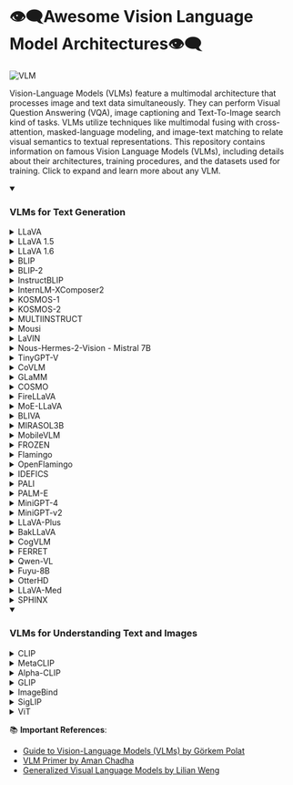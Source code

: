 # 👁️‍🗨️Awesome Vision Language Model Architectures👁️‍🗨️
![VLM](https://github.com/gokayfem/Awesome-VLM-Architectures/assets/88277926/fee6e7f3-ce2f-4c48-be41-a997fc377720)

Vision-Language Models (VLMs) feature a multimodal architecture that processes image and text data simultaneously. They can perform Visual Question Answering (VQA), image captioning and Text-To-Image search kind of tasks. VLMs utilize techniques like multimodal fusing with cross-attention, masked-language modeling, and image-text matching to relate visual semantics to textual representations. This repository contains information on famous Vision Language Models (VLMs), including details about their architectures, training procedures, and the datasets used for training. Click to expand and learn more about any VLM.


<details open>
  <summary><h3>VLMs for Text Generation</h3></summary>
<details> 
  
  ![image](https://github.com/gokayfem/Awesome-VLM-Architectures/assets/88277926/722f0fbb-ea52-4a8a-ab1e-bec45ca7d04f)
  <summary>LLaVA</summary>    
    <table>
    <thead>
    <tr>
    <th>Title</th>
    <th>Architecture Overview</th>
    <th>Architecture Components</th>
    <th>Training Methods</th>
    <th>Alignment Techniques</th>
    <th>Alignment Fusion Methods</th>
    <th>Datasets Used</th>
    <th>Datasets Purpose</th>
    </tr>
    </thead>
    <tbody>
    <tr>
    <td><a href="https://arxiv.org/abs/2304.08485">LLaVA: Large Language and Vision Assistant</a></td>
    <td>LLaVA combines a pre-trained language model (LLM) with a visual model to leverage the capabilities of both for multimodal understanding. It integrates a vision encoder with a language decoder for processing and understanding language-image instruction data.</td>
    <td>Key components include the CLIP visual encoder for image feature extraction and the Vicuna language model for processing language instructions. A simple linear layer connects image features to the word embedding space, aligning visual and language representations.</td>
    <td>LLaVA is trained using a two-stage instruction-tuning procedure. The first stage involves pre-training for feature alignment, utilizing a filtered dataset to align image features with LLM word embeddings. The second stage involves fine-tuning both the projection layer and LLM end-to-end on specific tasks like a multimodal chatbot and Science QA, focusing on enhancing the model&#39;s instruction-following capabilities.</td>
    <td>The model employs instruction-tuning to align text-image data, generating multimodal instruction-following data using GPT-4. This involves converting image-text pairs into formats suitable for instruction-following tasks.</td>
    <td>A trainable projection matrix is used to convert visual features into language embedding tokens, aligning image and language representations within the same dimensional space. This facilitates encoding vision and text together effectively.</td>
    <td>Filtered CC3M, LLaVA-Instruct-158K, ScienceQA</td>
    <td>Filtered CC3M is used for pre-training to align visual and language features. LLaVA-Instruct-158K, a dataset generated using GPT-4, is used for fine-tuning on multimodal tasks. ScienceQA is utilized to evaluate the model&#39;s performance on multimodal reasoning tasks.</td>
    </tr>
    </tbody>
    </table>
</details>
<details>  
  <summary>LLaVA 1.5</summary> 
    <table>
    <thead>
    <tr>
    <th>Title</th>
    <th>Architecture Overview</th>
    <th>Architecture Components</th>
    <th>Training Methods</th>
    <th>Alignment Techniques</th>
    <th>Alignment Fusion Methods</th>
    <th>Datasets Used</th>
    <th>Datasets Purpose</th>
    </tr>
    </thead>
    <tbody>
    <tr>
    <td><a href="https://arxiv.org/abs/2310.03744">Improved Baselines with Visual Instruction Tuning</a></td>
    <td>This paper introduces enhancements to LLaVA&#39;s architecture, employing a CLIP-ViT-L-336px vision encoder and an MLP projection layer, which significantly improves its data efficiency and performance across a range of benchmarks.</td>
    <td>The enhanced architecture includes the CLIP-ViT-L-336px for visual encoding and a multi-layer perceptron (MLP) for the vision-language cross-modal connector, enhancing the model&#39;s multimodal understanding.</td>
    <td>LLaVA-1.5 achieves state-of-the-art performance on 11 benchmarks with simple modifications, using a two-stage training approach focusing on efficient feature alignment and fine-tuning with academic-task-oriented VQA data.</td>
    <td>The paper focuses on improving multimodal alignment through instruction tuning, employing a more powerful MLP vision-language connector over the original linear projection, facilitating better integration of visual and linguistic data.</td>
    <td>Uses an MLP-based vision-language connector for more effective fusion of visual and textual representations, aligning them closely in the embedding space.</td>
    <td>VQA-v2, GQA, academic-task-oriented VQA datasets, incorporating OCR and region-level perception data.</td>
    <td>These datasets are used to significantly enhance the model&#39;s visual understanding and reasoning capabilities, demonstrating state-of-the-art performance with academic-task-oriented data.</td>
    </tr>
    </tbody>
    </table>
</details>
<details>  
  <summary>LLaVA 1.6</summary> 
    <table>
    <thead>
    <tr>
    <th>Title</th>
    <th>Architecture Overview</th>
    <th>Architecture Components</th>
    <th>Training Methods</th>
    <th>Alignment Techniques</th>
    <th>Alignment Fusion Methods</th>
    <th>Datasets Used</th>
    <th>Datasets Purpose</th>
    </tr>
    </thead>
    <tbody>
    <tr>
    <td><a href="https://llava-vl.github.io/blog/2024-01-30-llava-next/">LLaVA-NeXT: Improved reasoning, OCR, and world knowledge</a></td>
    <td>LLaVA-NeXT introduces enhancements to LLaVA with higher image resolutions, improved visual reasoning and OCR capabilities, and better world knowledge. It maintains the minimalistic design of LLaVA-1.5, focusing on data efficiency and performance.</td>
    <td>Improvements include a higher input image resolution supporting up to 672x672, 336x1344, 1344x336 pixels, an enhanced visual instruction tuning data mixture for better reasoning and OCR, and efficient deployment with SGLang.</td>
    <td>LLaVA-NeXT is trained using less than 1M visual instruction tuning samples and reuses the pretrained connector from LLaVA-1.5, achieving efficient training with just 32 A100 GPUs in about 1 day.</td>
    <td>The model leverages high-resolution images for detailed visual perception and incorporates a high-quality data mixture for robust visual conversation and instruction following.</td>
    <td>Employs dynamic high-resolution techniques (&#39;AnyRes&#39;) to improve model&#39;s visual understanding, allowing it to handle images with varying resolutions effectively.</td>
    <td>LAION-GPT-V, ShareGPT-4V, DocVQA, SynDog-EN, ChartQA, DVQA, AI2D</td>
    <td>These datasets are utilized to enhance the model&#39;s visual reasoning, OCR capabilities, and understanding of charts and diagrams, aiming for improved performance across diverse multimodal tasks.</td>
    </tr>
    </tbody>
    </table>
</details>
<details>

  ![image](https://github.com/gokayfem/Awesome-VLM-Architectures/assets/88277926/27db1037-2b48-4097-9891-019ba77fc536)
  <summary>BLIP</summary>
    <table>
    <thead>
    <tr>
    <th>Title</th>
    <th>Architecture Overview</th>
    <th>Architecture Components</th>
    <th>Training Methods</th>
    <th>Alignment Techniques</th>
    <th>Alignment Fusion Methods</th>
    <th>Datasets Used</th>
    <th>Datasets Purpose</th>
    </tr>
    </thead>
    <tbody>
    <tr>
    <td><a href="https://arxiv.org/abs/2201.12086">BLIP: Bootstrapping Language-Image Pre-training for Unified Vision-Language Understanding and Generation</a></td>
    <td>BLIP introduces a Multimodal Mixture of Encoder-Decoder (MED) architecture for effective multi-task pre-training and flexible transfer learning. MED can function as a unimodal encoder, an image-grounded text encoder, or an image-grounded text decoder, allowing it to adapt to a variety of vision-language tasks.</td>
    <td>Visual Transformer as image encoder, BERT-based text encoder, additional cross-attention layers for image-text interaction, and causal self-attention layers for text generation. MED supports three functionalities: unimodal encoding, image-grounded text encoding, and image-grounded text decoding.</td>
    <td>Joint optimization of three pre-training objectives: Image-Text Contrastive Learning (ITC) for aligning visual and textual features, Image-Text Matching (ITM) for learning fine-grained image-text alignment, and Image-Conditioned Language Modeling (LM) for text generation from images. Uses a combination of human-annotated and web-collected noisy image-text pairs.</td>
    <td>Uses ITC and ITM losses for text-image alignment, leveraging a multimodal representation that captures the fine-grained relationship between visual and textual information.</td>
    <td>Employs cross-attention layers to inject visual information into the text encoder for image-grounded text encoding and modifies self-attention layers in the decoder for text generation, enabling effective encoding of vision and text together.</td>
    <td>COCO, Visual Genome, Conceptual Captions, Conceptual 12M, SBU Captions, LAION</td>
    <td>Used for pre-training to learn vision-language tasks, with COCO and Visual Genome providing high-quality human-annotated pairs, and the web datasets offering a large volume of image-text pairs for scalability and robustness enhancement.</td>
    </tr>
    </tbody>
    </table>
</details>
<details>

  ![image](https://github.com/gokayfem/Awesome-VLM-Architectures/assets/88277926/604460f9-478c-4cc1-ba35-287447c04b26)
  <summary>BLIP-2</summary>
    <table>
    <thead>
    <tr>
    <th>Title</th>
    <th>Architecture Overview</th>
    <th>Architecture Components</th>
    <th>Training Methods</th>
    <th>Alignment Techniques</th>
    <th>Alignment Fusion Methods</th>
    <th>Datasets Used</th>
    <th>Datasets Purpose</th>
    </tr>
    </thead>
    <tbody>
    <tr>
    <td><a href="https://arxiv.org/abs/2301.12597">BLIP-2: Bootstrapping Language-Image Pre-training with Frozen Image Encoders and Large Language Models</a></td>
    <td>BLIP-2 integrates frozen pre-trained image encoders and language models, leveraging a lightweight Querying Transformer (Q-Former) for bridging the modality gap between vision and language.</td>
    <td>Key components include frozen image encoders for visual representation, frozen large language models (LLMs) for textual understanding, and the Q-Former for extracting and integrating visual features relevant to textual queries.</td>
    <td>BLIP-2 employs a two-stage pre-training strategy. The first stage focuses on vision-language representation learning using frozen image encoders. The second stage involves vision-to-language generative learning leveraging frozen LLMs.</td>
    <td>The model uses learnable query vectors in the Q-Former to perform effective vision-language alignment.</td>
    <td>Fusion involves extracting language-informative visual representations via Q-Former, which are then integrated with LLMs to generate relevant textual outputs.</td>
    <td>COCO, Visual Genome, CC3M, CC12M, SBU, LAION400M</td>
    <td>These datasets facilitate comprehensive pre-training by providing diverse image-text pairs for learning visual representations and language generation tasks.</td>
    </tr>
    </tbody>
    </table>
</details>
<details>

  ![image](https://github.com/gokayfem/Awesome-VLM-Architectures/assets/88277926/5839e3a6-6fb8-469c-b84e-d60a851c1642)
  <summary>InstructBLIP</summary>
    <table>
    <thead>
    <tr>
    <th>Title</th>
    <th>Architecture Overview</th>
    <th>Architecture Components</th>
    <th>Training Methods</th>
    <th>Alignment Techniques</th>
    <th>Alignment Fusion Methods</th>
    <th>Datasets Used</th>
    <th>Datasets Purpose</th>
    </tr>
    </thead>
    <tbody>
    <tr>
    <td><a href="https://arxiv.org/abs/2305.06500v2">InstructBLIP: Towards General-purpose Vision-Language Models with Instruction Tuning </a></td>
    <td>InstructBLIP builds upon the pretrained BLIP-2 models, incorporating an image encoder, a large language model (LLM), and a Query Transformer (Q-Former) to bridge the two. The architecture is designed for instruction tuning, with the Q-Former being fine-tuned while keeping the image encoder and LLM frozen.</td>
    <td>Key components include a pre-trained BLIP-2 model (image encoder and LLM) and the Query Transformer (Q-Former), which extracts instruction-aware visual features from the image encoder&#39;s output.</td>
    <td>InstructBLIP is trained on a diverse set of instruction data, utilizing a balanced sampling strategy to synchronize learning across datasets. It employs the standard language modeling loss for instruction tuning, with specific adaptations for datasets involving scene texts by adding OCR tokens.</td>
    <td>Utilizes the Query Transformer (Q-Former) to achieve instruction-aware visual feature extraction, enabling the model to adapt visual representations to the task instruction.</td>
    <td>The Q-Former interacts with the image encoder&#39;s output through cross attention, using instruction text tokens as additional input to extract task-relevant image features. These features are then fed as soft prompt input to the LLM.</td>
    <td>26 datasets across 11 task categories, including image captioning, visual reasoning, image question answering, and more.</td>
    <td>Datasets are transformed into instruction tuning format to train the model for a wide range of vision-language tasks and evaluate its zero-shot generalization ability on unseen data and tasks.</td>
    </tr>
    </tbody>
    </table>
</details>
<details>

  ![image](https://github.com/gokayfem/Awesome-VLM-Architectures/assets/88277926/732d3b7b-02de-42d3-ae76-800bf035b391)
  <summary>InternLM-XComposer2</summary>
    <table>
    <thead>
    <tr>
    <th>Title</th>
    <th>Architecture Overview</th>
    <th>Architecture Components</th>
    <th>Training Methods</th>
    <th>Alignment Techniques</th>
    <th>Alignment Fusion Methods</th>
    <th>Datasets Used</th>
    <th>Datasets Purpose</th>
    </tr>
    </thead>
    <tbody>
    <tr>
    <td><a href="https://ar5iv.org/pdf/2401.16420.pdf">InternLM-XComposer2: Mastering Free-form Text-Image Composition and Comprehension in Vision-Language Large Models</a></td>
    <td>InternLM-XComposer2 incorporates a vision encoder and a Large Language Model (LLM) interconnected via a Partial LoRA module. The model processes images and text, using visual tokens from the vision encoder and language tokens from the tokenized text.</td>
    <td>The model includes a vision encoder that extracts visual features, pre-trained using CLIP for image-language contrastive learning. InternLM-2 serves as the LLM, offering multi-lingual capabilities. The Partial LoRA (Low-Rank Adaptation) module aligns visual and language tokens by applying low-rank adaptation exclusively to visual tokens.</td>
    <td>Pre-training involves fine-tuning the vision encoder and Partial LoRA to align visual tokens with the LLM, using datasets for general semantic alignment, world knowledge alignment, and vision capability enhancement. Supervised fine-tuning includes multi-task training and free-form text-image composition, enhancing the model&#39;s ability to utilize image information and compose text-image content.</td>
    <td>Partial LoRA is used for effective alignment of different modalities, enriching the LLM with modality-specific knowledge while preserving its inherent capabilities.</td>
    <td>Partial LoRA selectively enhances visual tokens for robust performance in both visual and textual domains, enabling detailed perception, logical reasoning, and extensive knowledge integration in multimodal understanding.</td>
    <td>ShareGPT4V-PT, COCO, Nocaps, TextCaps, LAION400M, SBU, CC 3M, Concept Data, WanJuan, Flicker, MMC-Instruction, VQAv2, GQA, OK-VQA, AI2D, SQA, DVQA, ChartQA, MathQA, Geometry3K, A-OKVQA, KVQA, LLaVA-150k, LVIS-Instruct4V, ShareGPT-en&amp;zh, InternLM-Chat</td>
    <td>Used for pre-training and supervised fine-tuning to equip the model with capabilities in general semantic alignment, world knowledge alignment, vision capability enhancement, and to facilitate free-form text-image composition.</td>
    </tr>
    </tbody>
    </table>
</details>
<details>

  ![image](https://github.com/gokayfem/Awesome-VLM-Architectures/assets/88277926/50a9bbc0-b888-4407-800d-71880e248916)
  <summary>KOSMOS-1</summary>
    <table>
    <thead>
    <tr>
    <th>Title</th>
    <th>Architecture Overview</th>
    <th>Architecture Components</th>
    <th>Training Methods</th>
    <th>Alignment Techniques</th>
    <th>Alignment Fusion Methods</th>
    <th>Datasets Used</th>
    <th>Datasets Purpose</th>
    </tr>
    </thead>
    <tbody>
    <tr>
    <td><a href="https://arxiv.org/abs/2302.14045">Language Is Not All You Need: Aligning Perception with Language Models</a></td>
    <td>KOSMOS-1 is a multimodal large language model that integrates general modalities perception, zero-shot learning, few-shot learning, and generates outputs in an auto-regressive manner. Its backbone is a Transformer-based causal language model that incorporates text and other modalities.</td>
    <td>Key components include a Transformer-based decoder for processing input sequences, embedding modules for encoding text and modalities into vectors, and MAGNETO and XPOS for architecture improvements.</td>
    <td>Trained on web-scale multimodal corpora including monomodal data, cross-modal paired data, and interleaved multimodal data. It utilizes next-token prediction tasks for learning, with a focus on maximizing the log-likelihood of tokens.</td>
    <td>Utilizes interleaved image-text data for aligning the perception of general modalities with language models.</td>
    <td>The embedding module encodes both text tokens and input modalities into vectors, which are then processed by the Transformer-based decoder, integrating vision and text through sequential processing.</td>
    <td>The Pile, Common Crawl, English LAION-2B, LAION-400M, COYO-700M, Conceptual Captions, interleaved image-text data from Common Crawl.</td>
    <td>Text corpora for representation learning and language tasks, image-caption pairs and interleaved data for aligning perception with language models, and improving few-shot abilities.</td>
    </tr>
    </tbody>
    </table>
</details>
<details>

  ![image](https://github.com/gokayfem/Awesome-VLM-Architectures/assets/88277926/17420c9c-759d-4690-bfc8-e8d7792111e7)
  <summary>KOSMOS-2</summary>
    <table>
    <thead>
    <tr>
    <th>Title</th>
    <th>Architecture Overview</th>
    <th>Architecture Components</th>
    <th>Training Methods</th>
    <th>Alignment Techniques</th>
    <th>Alignment Fusion Methods</th>
    <th>Datasets Used</th>
    <th>Datasets Purpose</th>
    </tr>
    </thead>
    <tbody>
    <tr>
    <td><a href="https://arxiv.org/abs/2306.14824">KOSMOS-2: Grounding Multimodal Large Language Models to the World</a></td>
    <td>KOSMOS-2 is a grounded multimodal large language model that builds upon KOSMOS-1, integrating grounding and referring capabilities. It adopts the same Transformer-based causal language model architecture and training objectives as KOSMOS-1, with the addition of grounded image-text pairs to its training data.</td>
    <td>The model incorporates the grounding capability by training on a web-scale dataset of grounded image-text pairs (GRIT), utilizing continuous coordinates of bounding boxes converted into discrete location tokens, and linking these with text spans in a unified input representation.</td>
    <td>KOSMOS-2 was trained on grounded image-text pairs, monomodal text corpora, image-caption pairs, and interleaved image-text data. The training involved a large batch size and utilized the AdamW optimizer. The model was trained on 256 V100 GPUs, and the training process included instruction tuning with vision-language and language-only instruction datasets.</td>
    <td>The model&#39;s grounding technique involves converting the continuous coordinates of bounding boxes into discrete location tokens and linking these tokens with their corresponding text spans, effectively grounding text output to visual input.</td>
    <td>KOSMOS-2 uses a unified input representation that combines image embeddings with grounded text and location tokens, enabling the model to understand and refer to specific image regions or objects directly.</td>
    <td>GRIT, monomodal text corpora, image-caption pairs, and interleaved image-text data. GRIT is a large-scale dataset of grounded image-text pairs created for training KOSMOS-2.</td>
    <td>The GRIT dataset was specifically created to train the model with grounding capabilities, while the other datasets were used to enhance the model&#39;s language understanding, multimodal perception, and in-context learning abilities.</td>
    </tr>
    </tbody>
    </table>
</details>
<details>

  ![image](https://github.com/gokayfem/Awesome-VLM-Architectures/assets/88277926/bedfc8b1-7aff-44af-b605-4470ad030bdf)
  <summary>MULTIINSTRUCT</summary>
    <table>
    <thead>
    <tr>
    <th>Title</th>
    <th>Architecture Overview</th>
    <th>Architecture Components</th>
    <th>Training Methods</th>
    <th>Alignment Techniques</th>
    <th>Alignment Fusion Methods</th>
    <th>Datasets Used</th>
    <th>Datasets Purpose</th>
    </tr>
    </thead>
    <tbody>
    <tr>
    <td><a href="https://arxiv.org/abs/2212.10773">MULTIINSTRUCT: Improving Multi-Modal Zero-Shot Learning via Instruction Tuning </a></td>
    <td>MULTIINSTRUCT uses OFA as the base pre-trained multimodal model, adopting a Transformer-based sequence-to-sequence framework for encoding instructions, text, images, and bounding boxes within a unified token space.</td>
    <td>The architecture components include a transformer-based encoder for processing inputs (including optional images) and instructions, and a transformer-based decoder for predicting outputs.</td>
    <td>The model is fine-tuned on the MULTIINSTRUCT dataset with instruction tuning. Training involves mixing instances from multiple tasks, random shuffling, and randomly sampling instruction templates for batch-based training. It also explores transfer learning from the NATURAL INSTRUCTIONS dataset through Mixed Instruction Tuning and Sequential Instruction Tuning.</td>
    <td>Uses byte-pair encoding and VQ-GAN for aligning text and image tokens within a unified vocabulary, enabling the model to process various input/output types seamlessly.</td>
    <td>Employs a unified sequence-to-sequence model architecture to encode multimodal inputs (text, images, bounding boxes) with instructions, facilitating deep integration and alignment of vision and language modalities.</td>
    <td>MULTIINSTRUCT, NATURAL INSTRUCTIONS</td>
    <td>MULTIINSTRUCT is used for fine-tuning the model with multimodal tasks and instructions. NATURAL INSTRUCTIONS is used for exploring transfer learning to enhance model&#39;s performance on multimodal tasks.</td>
    </tr>
    </tbody>
    </table>
</details>
<details>

  ![image](https://github.com/gokayfem/Awesome-VLM-Architectures/assets/88277926/7e09c9d8-4c18-4970-9a24-b5e538285a72)
  <summary>Mousi</summary>
    <table>
    <thead>
    <tr>
    <th>Title</th>
    <th>Architecture Overview</th>
    <th>Architecture Components</th>
    <th>Training Methods</th>
    <th>Alignment Techniques</th>
    <th>Alignment Fusion Methods</th>
    <th>Datasets Used</th>
    <th>Datasets Purpose</th>
    </tr>
    </thead>
    <tbody>
    <tr>
    <td><a href="https://ar5iv.org/pdf/2401.17221.pdf">MouSi: Poly-Visual-Expert Vision-Language Models</a></td>
    <td>MouSi incorporates multiple visual experts into a single model to enhance VLM capabilities, addressing the limitations of single visual component models. It uses a poly-expert fusion network for integrating outputs from various visual experts, like CLIP for image-text matching and SAM for image segmentation, into a cohesive model that interfaces efficiently with pre-trained LLMs.</td>
    <td>The model consists of a multi-expert visual encoder selecting experts from a pool, a poly-expert fusion network (either a projection fusion method or a Q-Former fusion method), and a pre-trained open-source LLM (e.g., Vicuna v1.5).</td>
    <td>MouSi&#39;s training involves a pre-training phase where the text-only LLM and the multi-expert encoder are frozen, focusing on training the poly-visual fusion network. This is followed by a fine-tuning phase where the LLM is unfrozen and trained alongside the poly-visual fusion network on high-quality supervised datasets.</td>
    <td>MouSi uses a poly-expert fusion network to integrate the outputs of different visual experts, aligning them multimodally to the vision input tokens.</td>
    <td>The fusion is achieved either through a simple projection fusion method or a Q-Former fusion method, facilitating the encoding of vision and text together effectively by compressing multi-channel visual information.</td>
    <td>LCS-558K, LAION-CC-SBU collection, diverse and high-quality SFT datasets</td>
    <td>The LCS-558K and LAION-CC-SBU are used for pre-training to align the representation space of text and images. The SFT datasets are utilized in the fine-tuning phase to train the model on a wide range of multimodal tasks, enhancing its performance and capabilities.</td>
    </tr>
    </tbody>
    </table>
</details>
<details>

  ![image](https://github.com/gokayfem/Awesome-VLM-Architectures/assets/88277926/8afc8259-fa72-4e52-8080-a4ea12208e32)
  <summary>LaVIN</summary>
    <table>
    <thead>
    <tr>
    <th>Title</th>
    <th>Architecture Overview</th>
    <th>Architecture Components</th>
    <th>Training Methods</th>
    <th>Alignment Techniques</th>
    <th>Alignment Fusion Methods</th>
    <th>Datasets Used</th>
    <th>Datasets Purpose</th>
    </tr>
    </thead>
    <tbody>
    <tr>
    <td><a href="https://arxiv.org/abs/2305.15023v3">Cheap and Quick: Efficient Vision-Language Instruction Tuning for Large Language Models </a></td>
    <td>LaVIN introduces a novel learning regime, Mixture-of-Modality Adaptation (MMA), leveraging lightweight adapters for vision-language (VL) instruction tuning. This approach connects the image encoder and LLM, optimizing the entire multimodal LLM via a small number of parameters.</td>
    <td>Key components include Mixture-of-Modality Adapter (MM-Adapter) for connecting the LLM with the image encoder using lightweight adaptation modules, and Mixture-of-Modality Training (MMT) for joint optimization of multimodal LLM in an end-to-end manner.</td>
    <td>LaVIN employs MMA, enabling efficient training by only fine-tuning inserted adapters. This scheme reduces the number of optimized parameters to a small scale (3~5M), significantly cutting training time and storage costs without additional VL pre-training.</td>
    <td>MM-Adapter facilitates automatic shifting between single- and multi-modal instructions, enhancing adaptation to VL tasks.</td>
    <td>MM-Adapter dynamically adjusts adaptations for input features through a routing function, allowing efficient integration of vision and text embeddings.</td>
    <td>ScienceQA, Alphaca-52k, LLaVA-158k</td>
    <td>ScienceQA is used for evaluating multimodal question answering performance. Alphaca-52k (text-only) and LLaVA-158k (text-image pairs) datasets are utilized for tuning and extending LaVIN to a multimodal chatbot, demonstrating its superior vision-language understanding.</td>
    </tr>
    </tbody>
    </table>
</details>
<details>
  <summary>Nous-Hermes-2-Vision - Mistral 7B</summary>
    <table>
    <thead>
    <tr>
    <th>Title</th>
    <th>Architecture Overview</th>
    <th>Architecture Components</th>
    <th>Training Methods</th>
    <th>Alignment Techniques</th>
    <th>Alignment Fusion Methods</th>
    <th>Datasets Used</th>
    <th>Datasets Purpose</th>
    </tr>
    </thead>
    <tbody>
    <tr>
    <td><a href="https://huggingface.co/NousResearch/Nous-Hermes-2-Vision-Alpha">Nous-Hermes-2-Vision-Alpha</a></td>
    <td>Nous-Hermes-2-Vision is a pioneering Vision-Language Model that stands out by incorporating two significant enhancements over traditional approaches. It is built on the advancements of the OpenHermes-2.5-Mistral-7B.</td>
    <td>The model integrates SigLIP-400M for improved performance and efficiency, diverging from the reliance on larger 3B vision encoders. It also features a custom dataset enriched with function calling capabilities, transforming it into a Vision-Language Action Model.</td>
    <td>The model was trained using a diverse dataset comprising 220K images from LVIS-INSTRUCT4V, 60K from ShareGPT4V, 150K private function calling data, and 50K conversations from teknium&#39;s OpenHermes-2.5.</td>
    <td>Not explicitly detailed in the available information, but the model&#39;s design suggests an advanced integration of vision and language capabilities, likely leveraging the SigLIP-400M&#39;s features.</td>
    <td>The model uses custom datasets, including function calling data, to encode vision and text together, indicating a sophisticated method of fusion that supports action-oriented tasks and automation.</td>
    <td>LVIS-INSTRUCT4V, ShareGPT4V, Private Function Calling Data, Conversations from teknium&#39;s OpenHermes-2.5</td>
    <td>These datasets are used to train the model on a wide range of vision-language tasks, including object recognition, instruction following, and conversational understanding, enhancing its ability to perform complex vision-language tasks.</td>
    </tr>
    </tbody>
    </table>
</details>
<details>

  ![image](https://github.com/gokayfem/Awesome-VLM-Architectures/assets/88277926/3e7c93bc-7963-4c2e-b207-226a03d152ca)
  <summary>TinyGPT-V</summary>
    <table>
    <thead>
    <tr>
    <th>Title</th>
    <th>Architecture Overview</th>
    <th>Architecture Components</th>
    <th>Training Methods</th>
    <th>Alignment Techniques</th>
    <th>Alignment Fusion Methods</th>
    <th>Datasets Used</th>
    <th>Datasets Purpose</th>
    </tr>
    </thead>
    <tbody>
    <tr>
    <td><a href="https://arxiv.org/abs/2312.16862v1">TinyGPT-V: Efficient Multimodal Large Language Model via Small Backbones</a></td>
    <td>TinyGPT-V architecture includes a visual encoder (EVA of ViT), linear projection layers, and the Phi-2 language model as its backbone. It utilizes Q-Former from BLIP-2 for initial linear projection, aiming to efficiently embed visual features into the language model.</td>
    <td>Visual encoder backbone (EVA of ViT), linear projection layers for embedding visual features, Phi-2 large language model with 2.7 billion parameters, normalization and LoRA mechanisms to stabilize training and enhance model&#39;s performance.</td>
    <td>TinyGPT-V&#39;s training comprises four stages: warm-up training with image-text pairs, pre-training to process image modality inputs, instruction fine-tuning with image-text pairings for human-like learning, and multi-task learning to enhance conversation abilities and multimodal instruction tuning.</td>
    <td>Uses linear projection layers and Q-Former for embedding visual features, LoRA for fine-tuning language model, normalization techniques (RMSNorm and LayerNorm) to stabilize training.</td>
    <td>Employs linear projection layers and the Q-Former layer from BLIP-2 architecture for initial embedding of visual features into the language model, ensuring efficient encoding and fusion of vision and text.</td>
    <td>LAION, CC3M, SBU, MiniGPT-4 Stage2 for CC &amp; SBU, Text Captions, RefCOCO, RefCOCO+, RefCOCOg, Visual Genome, GQA, VQAv2, OK-VQA, AOK-VQA, LLaVA dataset, Flickr30k, Multi-task conversation, Unnatural Instructions</td>
    <td>Used for various stages of training including warm-up, pre-training, instruction fine-tuning, and multi-task learning. Supports the model&#39;s capabilities in vision-language understanding, generation, and performing tasks like visual question answering, image captioning, referring expression comprehension, object parsing, and grounding.</td>
    </tr>
    </tbody>
    </table>
</details>
<details>

  ![image](https://github.com/gokayfem/Awesome-VLM-Architectures/assets/88277926/80e807cb-c2cf-491a-a3b4-1223afde1981)
  <summary>CoVLM</summary>
    <table>
    <thead>
    <tr>
    <th>Title</th>
    <th>Architecture Overview</th>
    <th>Architecture Components</th>
    <th>Training Methods</th>
    <th>Alignment Techniques</th>
    <th>Alignment Fusion Methods</th>
    <th>Datasets Used</th>
    <th>Datasets Purpose</th>
    </tr>
    </thead>
    <tbody>
    <tr>
    <td><a href="https://arxiv.org/abs/2311.03354v1">CoVLM: Composing Visual Entities and Relationships in Large Language Models via Communicative Decoding</a></td>
    <td>CoVLM integrates a vision module and a language model (LLM) to achieve vision-language communicative decoding. It uses communication tokens for dynamic interaction between the detection network and the LLM.</td>
    <td>Image encoder (CLIP ViT-L), detection network (YOLOX), pre-trained Pythia model for LLM. Special communication tokens facilitate vision-language modeling and communication.</td>
    <td>CoVLM was pre-trained on a large-scale grounded image-text dataset consisting of 97M image-text pairs from various sources. It utilizes a grounding pipeline to associate text spans with corresponding visual entities in images.</td>
    <td>Utilizes special communication tokens for dynamic interaction and iterative communication between vision and language components, facilitating top-down language-to-vision and bottom-up vision-to-language communication.</td>
    <td>The model embeds visual and text features into a shared embedding space, enabling seamless integration and interaction between language tokens and visual embeddings.</td>
    <td>COCO, CC3M, CC12M, Visual Genome, SBU, LAION400M</td>
    <td>Used for pre-training CoVLM by grounding image-text pairs, facilitating the association of text descriptions with their corresponding visual entities.</td>
    </tr>
    </tbody>
    </table>
</details>
<details>

  ![image](https://github.com/gokayfem/Awesome-VLM-Architectures/assets/88277926/ccb22206-6a48-4b77-8cc1-094fe86d72fd)
  <summary>GLaMM</summary>
    <table>
    <thead>
    <tr>
    <th>Title</th>
    <th>Architecture Overview</th>
    <th>Architecture Components</th>
    <th>Training Methods</th>
    <th>Alignment Techniques</th>
    <th>Alignment Fusion Methods</th>
    <th>Datasets Used</th>
    <th>Datasets Purpose</th>
    </tr>
    </thead>
    <tbody>
    <tr>
    <td><a href="https://ar5iv.org/pdf/2311.03356.pdf">GLaMM: Pixel Grounding Large Multimodal Model</a></td>
    <td>GLaMM integrates five core components for visually grounded conversations: Global Image Encoder, Region Encoder, LLM, Grounding Image Encoder, and Pixel Decoder. It handles both textual and visual prompts, offering scene-level understanding, region-level understanding, and pixel-level grounding.</td>
    <td>Global Image Encoder for holistic scene understanding, Region Encoder for interpreting user-specified image regions, LLM for integrating projected image features and text instructions, Grounding Image Encoder for pixel-level object grounding, and Pixel Decoder for generating segmentation masks.</td>
    <td>Utilizes a comprehensive approach involving both automated and manual data annotation pipelines. The Grounding-anything Dataset (GranD) is developed for densely annotated captions and segmentation masks, supporting the model&#39;s training for the Grounded Conversation Generation (GCG) task.</td>
    <td>Employs a vision-to-language (V-L) projection layer for mapping image features into the language space, enabling effective text-image alignment.</td>
    <td>The model uses a language-to-prompt (L-P) projection layer for transforming text embeddings related to segmentation into the decoder space, facilitating the encoding of vision and text together for pixel-level grounding.</td>
    <td>Grounding-anything Dataset (GranD)</td>
    <td>GranD is used for pretraining and fine-tuning GLaMM, offering 7.5M unique concepts grounded in 810M regions with segmentation masks for training the model in the novel Grounded Conversation Generation task.</td>
    </tr>
    </tbody>
    </table>
</details>
<details>

  ![image](https://github.com/gokayfem/Awesome-VLM-Architectures/assets/88277926/0c256daa-1573-4110-a665-5927ee2e293f)
  <summary>COSMO</summary>
    <table>
    <thead>
    <tr>
    <th>Title</th>
    <th>Architecture Overview</th>
    <th>Architecture Components</th>
    <th>Training Methods</th>
    <th>Alignment Techniques</th>
    <th>Alignment Fusion Methods</th>
    <th>Datasets Used</th>
    <th>Datasets Purpose</th>
    </tr>
    </thead>
    <tbody>
    <tr>
    <td><a href="https://arxiv.org/pdf/2401.00849.pdf">COntrastive-Streamlined MultimOdal framework (CosMo)</a></td>
    <td>CosMo introduces a novel architecture for interleaved data pre-training, combining a visual encoder with a pre-trained Large Language Model (LLM) partitioned into dedicated unimodal text processing and multimodal data handling components. It incorporates an additional contrastive loss to enhance both classification and generation tasks.</td>
    <td>The framework consists of two main components: a visual encoder based on Vision Transformer (ViT) from Open-CLIP, and an LLM. The LLM is partitioned into two segments for diverse tasks, aiming to reduce overall parameters while handling extensive interleaved data sequences.</td>
    <td>CosMo is trained with a blend of language modeling loss and contrastive loss, aimed at handling interleaved text and visual sequences. It employs AdamW optimizer, a cosine learning rate schedule, and DeepSpeed fp16 precision for training across 128 NVIDIA V100 GPUs, demonstrating a strategic partitioning of the LLM into dedicated components for improved computational efficiency.</td>
    <td>CosMo enhances image-text alignment by incorporating a learnable query for global attention across all tokens, including an additional query for Text Fusion Layers. This allows a comprehensive understanding of token sets and optimizes the contrastive loss.</td>
    <td>The model employs gated cross-attention layers for multimodal fusion, introducing bottlenecks in input and output feature channels to reduce learnable parameters. This lightweight fusion approach effectively integrates visual information for precise next-token prediction.</td>
    <td>CC3M, SBU, LAION400M, DataComp1B, MMC4, WebVid, Howto-Interlink7M</td>
    <td>These datasets were used to train CosMo, providing a mix of image-text, video-text, and interleaved image-text data. Howto-Interlink7M, a novel dataset introduced in this work, aims to provide high-quality annotated captions for improved video-language understanding, demonstrating the model&#39;s effectiveness across 14 diverse downstream datasets.</td>
    </tr>
    </tbody>
    </table>
</details>
<details>
  <summary>FireLLaVA</summary>
    <table>
    <thead>
    <tr>
    <th>Title</th>
    <th>Architecture Overview</th>
    <th>Architecture Components</th>
    <th>Training Methods</th>
    <th>Alignment Techniques</th>
    <th>Alignment Fusion Methods</th>
    <th>Datasets Used</th>
    <th>Datasets Purpose</th>
    </tr>
    </thead>
    <tbody>
    <tr>
    <td><a href="https://fireworks.ai/blog/firellava-the-first-commercially-permissive-oss-llava-model">FireLLaVA: the first commercially permissive OSS LLaVA model</a></td>
    <td>FireLLaVA is a multi-modal, commercially permissive VLM based on the LLaVA model framework, utilizing OSS models for data generation and training. It incorporates the CodeLlama 34B Instruct model for language understanding and leverages visual language conversations generated via bounding box labels and captions.</td>
    <td>The model combines a language component, CodeLlama 34B Instruct, for processing textual input and a vision component similar to OpenAI&#39;s CLIP-ViT for interpreting visual content.</td>
    <td>Training involved generating visual language conversations with a language-only OSS model by inputting bounding box labels and captions. The instruction fine-tuning stage utilized 588K lines of visual question answering or conversation data, combining permissive original LLaVA data and Fireworks.ai generated data.</td>
    <td>Utilizes bounding box labels and captions for generating training data, aligning text and image data.</td>
    <td>The model architecture likely involves embedding fusion at some stage to integrate vision and text inputs, though specific fusion methods are not detailed.</td>
    <td>Original LLaVA training data, Fireworks.ai generated data</td>
    <td>Used for instruction fine-tuning to enable the model to understand and generate responses based on both textual and visual inputs.</td>
    </tr>
    </tbody>
    </table>
</details>
<details>

  ![image](https://github.com/gokayfem/Awesome-VLM-Architectures/assets/88277926/0e5e214b-be64-4aac-aba4-04c97970b9de)
  <summary>MoE-LLaVA</summary>
    <table>
    <thead>
    <tr>
    <th>Title</th>
    <th>Architecture Overview</th>
    <th>Architecture Components</th>
    <th>Training Methods</th>
    <th>Alignment Techniques</th>
    <th>Alignment Fusion Methods</th>
    <th>Datasets Used</th>
    <th>Datasets Purpose</th>
    </tr>
    </thead>
    <tbody>
    <tr>
    <td><a href="https://arxiv.org/abs/2401.15947">MoE-LLaVA: Mixture of Experts for Large Vision-Language Models</a></td>
    <td>MoE-LLaVA introduces a novel architecture integrating mixtures of experts (MoE) with learnable routers within a large vision-language model framework. It features a sparse model design where each token is routed to different experts, with only the top-k experts being activated for processing.</td>
    <td>Key components include a vision encoder, a visual projection layer (MLP), a word embedding layer, multi-head self-attention (MSA) blocks, feed-forward neural networks (FFN), and MoE blocks. The architecture uses layer normalization and residual connections within each block.</td>
    <td>The training employs a three-stage MoE-Tuning strategy. Stage I focuses on adapting image tokens to the LLM with an MLP. Stage II involves training all LLM parameters except the vision encoder for multimodal understanding. Stage III specializes in initializing and training the MoE layers exclusively, utilizing the FFNs from Stage II as the initialization weights for the experts.</td>
    <td>MoE-LLaVA employs learnable routers to dynamically distribute tokens to the most relevant experts for processing, effectively aligning text and image modalities.</td>
    <td>The model concatenates visual and text tokens after processing by the vision encoder and word embedding layer, respectively. These concatenated tokens are then processed through the LLM blocks and MoE blocks, allowing for a deep integration of visual and textual information.</td>
    <td>LLaVA-PT, Hybrid-FT, SViT, LVIS, LRV, MIMIC-IT, LLaVA-FT</td>
    <td>These datasets are used across different training stages to enhance the model&#39;s multimodal understanding capabilities. LLaVA-PT is used for pretraining in Stage I, Hybrid-FT (a combination of several datasets) for Stage II to bolster multimodal instruction tuning, and LLaVA-FT for Stage III focusing on fine-tuning the MoE layers.</td>
    </tr>
    </tbody>
    </table>
</details>
<details>

  ![image](https://github.com/gokayfem/Awesome-VLM-Architectures/assets/88277926/44c53b8a-ad35-4eca-a68b-63af32e6ccf1)
  <summary>BLIVA</summary>
    <table>
    <thead>
    <tr>
    <th>Title</th>
    <th>Architecture Overview</th>
    <th>Architecture Components</th>
    <th>Training Methods</th>
    <th>Alignment Techniques</th>
    <th>Alignment Fusion Methods</th>
    <th>Datasets Used</th>
    <th>Datasets Purpose</th>
    </tr>
    </thead>
    <tbody>
    <tr>
    <td><a href="https://arxiv.org/abs/2308.09936v3">BLIVA: A Simple Multimodal LLM for Better Handling of Text-Rich Visual Questions</a></td>
    <td>BLIVA is an augmented version of InstructBLIP with Visual Assistant, designed to incorporate both learned query embeddings from InstructBLIP and directly projected encoded patch embeddings into the LLM, inspired by LLaVA. This architecture aims to capture intricate details in text-rich visual contexts that may be missed during the query decoding process.</td>
    <td>BLIVA includes a vision tower for encoding visual representations from input images into encoded patch embeddings, a Q-former to extract refined learned query embeddings, and a projection layer allowing the LLM to grasp rich visual knowledge. These components are combined and fed directly to the LLM.</td>
    <td>BLIVA employs a two-stage training scheme: pre-training with image-text pairs from captioning datasets to align the LLM with visual information, and instruction tuning using VQA data to enhance performance. It starts with pre-training the patch embeddings projection layer, followed by fine-tuning both the Q-former and the projection layer with instruction tuning data, keeping the image encoder and LLM frozen to avoid catastrophic forgetting.</td>
    <td>The model uses learned query embeddings with an additional visual assistant branch utilizing encoded patch embeddings. This approach addresses the limitations of image information typically provided to LLMs.</td>
    <td>BLIVA merges learned query embeddings with encoded patch embeddings to improve text-image visual perception. The embeddings are concatenated and fed directly to the LLM, appended immediately after the question text embedding.</td>
    <td>Image captioning datasets, instruction tuning VQA data, YTTB-VQA (YouTube Thumbnail Visual Question-Answer pairs)</td>
    <td>The image captioning datasets are used for pre-training to align the LLM with visual information. Instruction tuning VQA data is used in the second training stage to enhance the LLM&#39;s performance. YTTB-VQA is utilized to demonstrate BLIVA&#39;s capability in processing text-rich images and its applicability in real-world scenarios.</td>
    </tr>
    </tbody>
    </table>
</details>

<details>

  ![image](https://github.com/gokayfem/Awesome-VLM-Architectures/assets/88277926/bfba9ced-9b0a-4959-98d2-5150051d8548)
  <summary>MIRASOL3B</summary>
    <table>
    <thead>
    <tr>
    <th>Title</th>
    <th>Architecture Overview</th>
    <th>Architecture Components</th>
    <th>Training Methods</th>
    <th>Alignment Techniques</th>
    <th>Alignment Fusion Methods</th>
    <th>Datasets Used</th>
    <th>Datasets Purpose</th>
    </tr>
    </thead>
    <tbody>
    <tr>
    <td><a href="https://arxiv.org/abs/2311.05698v2">MIRASOL3B: A Multimodal Autoregressive Model for Time-Aligned and Contextual Modalities</a></td>
    <td>MIRASOL3B is a multimodal autoregressive model that decouples the autoregressive modeling into separate components for time-aligned modalities (audio and video) and contextual modalities (text). It features a Combiner mechanism to fuse audio and video features into compact, expressive representations.</td>
    <td>The model includes two main components: 1) An autoregressive component for time-aligned modalities like audio and video, which processes inputs in smaller, roughly synchronized chunks. 2) A separate autoregressive component for contextual modalities, using combined latent space as cross-attention inputs.</td>
    <td>Training involves partitioning media inputs into smaller segments for efficient processing, using a Combiner to fuse audio and video features, and applying autoregressive modeling for both time-aligned and non-time-aligned modalities. The model uses a combination of losses including latent space reconstruction, video reconstruction, and unaligned text cross-entropy loss.</td>
    <td>Cross-attention weights facilitate the coordination between the autoregressive components for time-aligned and contextual modalities.</td>
    <td>The Combiner fuses audio and video features within concurrent timeframes into a joint representation, using techniques like Transformer and Token Turing Machine (TTM) for efficient feature combination and memory usage.</td>
    <td>Video-Text Pairs (VTP), MSRVTT-QA, VGG-Sound, ActivityNet-QA, NExT-QA, Epic-Sound, Kinetics-Sound</td>
    <td>The datasets were used for pretraining and fine-tuning the model across different modalities and tasks, demonstrating the model&#39;s effectiveness in multimodal understanding and generation, particularly in video question answering and audio-video benchmarks.  </td>
    </tr>
    </tbody>
    </table>
</details>
<details>

  ![image](https://github.com/gokayfem/Awesome-VLM-Architectures/assets/88277926/59a06109-ba49-4299-951c-d7c0c562bca3)
  <summary>MobileVLM</summary>
    <table>
    <thead>
    <tr>
    <th>Title</th>
    <th>Architecture Overview</th>
    <th>Architecture Components</th>
    <th>Training Methods</th>
    <th>Alignment Techniques</th>
    <th>Alignment Fusion Methods</th>
    <th>Datasets Used</th>
    <th>Datasets Purpose</th>
    </tr>
    </thead>
    <tbody>
    <tr>
    <td><a href="https://ar5iv.org/pdf/2312.16886.pdf">MobileVLM: A Fast, Strong and Open Vision Language Assistant for Mobile Devices</a></td>
    <td>MobileVLM incorporates a visual encoder, a language model tailored for edge devices (MobileLLaMA), and an efficient projector (Lightweight Downsample Projector - LDP) to align visual and textual spaces efficiently for mobile scenarios.</td>
    <td>The visual encoder is based on CLIP ViT-L/14 with a resolution of 336x336. MobileLLaMA, the language model, is a downscaled version of LLaMA for mobile devices. The efficient projector, LDP, facilitates visual-textual feature alignment with minimized computational cost.</td>
    <td>Training involves three stages: pre-training language models on the text-only RedPajama v1 dataset, supervised fine-tuning on multi-turn dialogues between humans and ChatGPT, and training vision language models using multimodal datasets.</td>
    <td>LDP (Lightweight Downsample Projector) is used for efficient alignment of visual and textual features, leveraging mobile-friendly operations like depth-wise convolution.</td>
    <td>LDP enables the efficient fusion of vision and text embeddings by downsampling visual tokens to align with the language model&#39;s input dimension, maintaining spatial information while optimizing computational efficiency.</td>
    <td>RedPajama v1, multimodal datasets</td>
    <td>RedPajama v1 is used for pre-training language models on text-only data. Multimodal datasets are used for training vision language models to handle visual and textual information.</td>
    </tr>
    </tbody>
    </table>
</details>
<details> 

  ![image](https://github.com/gokayfem/Awesome-VLM-Architectures/assets/88277926/4156475d-e501-495e-98bb-66efdd5b03f7)
  <summary>FROZEN</summary> 
    <table>
    <thead>
    <tr>
    <th>Title</th>
    <th>Architecture Overview</th>
    <th>Architecture Components</th>
    <th>Training Methods</th>
    <th>Alignment Techniques</th>
    <th>Alignment Fusion Methods</th>
    <th>Datasets Used</th>
    <th>Datasets Purpose</th>
    </tr>
    </thead>
    <tbody>
    <tr>
    <td><a href="https://arxiv.org/abs/2106.13884">Multimodal Few-Shot Learning with Frozen Language Models</a></td>
    <td>Frozen introduces a method to extend few-shot learning capabilities of language models to multimodal settings (vision and language) without modifying the language model&#39;s weights. It involves training a vision encoder to encode images into a sequence of continuous embeddings.</td>
    <td>The architecture includes a pre-trained autoregressive language model based on the Transformer architecture and a vision encoder based on NF-ResNet-50. It uses the final output vector of the NF-Resnet after global pooling as a visual prefix.</td>
    <td>Training updates only the parameters of the vision encoder using paired image-caption data from the Conceptual Captions dataset. The language model&#39;s weights remain frozen, making the system modular and simple.</td>
    <td>Frozen employs a dynamic visual prefix, contrasting with static text prompts used in prefix tuning. This allows for multimodal task performance improvement through in-context learning.</td>
    <td>The visual prefix is linearly mapped and reshaped into a sequence of embeddings, functioning similarly to an embedding sequence of prefix tokens, facilitating the model&#39;s adaptation to multimodal inputs.</td>
    <td>Conceptual Captions</td>
    <td>Used for training the vision encoder to encode images into sequences of embeddings that are then processed by the language model to generate appropriate captions.</td>
    </tr>
    </tbody>
    </table>
</details>
<details> 

  ![image](https://github.com/gokayfem/Awesome-VLM-Architectures/assets/88277926/b46ebf3e-67fc-401e-a6ea-6f4797da372d)
  <summary>Flamingo</summary>   
    <table>
    <thead>
    <tr>
    <th>Title</th>
    <th>Architecture Overview</th>
    <th>Architecture Components</th>
    <th>Training Methods</th>
    <th>Alignment Techniques</th>
    <th>Alignment Fusion Methods</th>
    <th>Datasets Used</th>
    <th>Datasets Purpose</th>
    </tr>
    </thead>
    <tbody>
    <tr>
    <td><a href="https://arxiv.org/abs/2204.14198v2">Flamingo: a Visual Language Model for Few-Shot Learning</a></td>
    <td>Flamingo is a Visual Language Model that integrates pretrained vision and language models to handle interleaved visual and textual data, capable of processing sequences of text tokens interleaved with images and/or videos to produce text output. It leverages a Perceiver-based architecture for handling high-resolution images or videos.</td>
    <td>Key components include the Perceiver Resampler for reducing large feature maps to a manageable number of visual tokens, and gated cross-attention dense (GATED XATTN-DENSE) layers for conditioning the language model on visual inputs.</td>
    <td>Flamingo is trained on a diverse mixture of datasets scraped from the web, including interleaved image and text data, image-text pairs, and video-text pairs. The model minimizes a weighted sum of per-dataset expected negative log-likelihoods of text given visual inputs, using a gradient accumulation strategy over all datasets.</td>
    <td>The model uses a unique image-causal modeling approach to manage text-to-image cross-attention, allowing it to attend to visual tokens of the image that appeared just before the given text token in the interleaved sequence.</td>
    <td>Flamingo employs gated cross-attention layers (GATED XATTN-DENSE) between the pretrained language model layers, using a tanh-gating mechanism to merge the output of these newly added layers with the input representation from the residual connection, allowing for effective fusion of vision and text embeddings.</td>
    <td>MultiModal MassiveWeb (M3W), ALIGN dataset, LTIP (Long Text &amp; Image Pairs), VTP (Video &amp; Text Pairs)</td>
    <td>M3W is used for training on interleaved text and image data, ALIGN for image-text pairs, LTIP for high-quality image-text pairs, and VTP for video-text pairs.</td>
    </tr>
    </tbody>
    </table>
</details>
<details>
  <summary>OpenFlamingo</summary>   
    <table>
    <thead>
    <tr>
    <th>Title</th>
    <th>Architecture Overview</th>
    <th>Architecture Components</th>
    <th>Training Methods</th>
    <th>Alignment Techniques</th>
    <th>Alignment Fusion Methods</th>
    <th>Datasets Used</th>
    <th>Datasets Purpose</th>
    </tr>
    </thead>
    <tbody>
    <tr>
    <td><a href="https://huggingface.co/openflamingo/OpenFlamingo-9B-vitl-mpt7b">OpenFlamingo-9B-vitl-mpt7b</a></td>
    <td>OpenFlamingo is an open-source implementation of DeepMind&#39;s Flamingo models, using a CLIP ViT-L/14 vision encoder and MPT-7B language model.</td>
    <td>Includes cross-attention modules inserted in every fourth decoder block of the pretrained, frozen language model, allowing it to cross-attend to visual features during decoding.</td>
    <td>Trained on web-scraped image-text sequences, utilizing a mixture of LAION-2B and Multimodal C4 datasets. The model employs DistributedDataParallel training across 64 A100 80GB GPUs using automatic BF16 mixed precision.</td>
    <td>Follows the Flamingo modeling paradigm, freezing the vision and language model but training connecting modules for decoding with cross-attention to visual features.</td>
    <td>Cross-attention modules facilitate fusion of vision and text embeddings, inserted at specific intervals within the language model&#39;s decoder blocks.</td>
    <td>LAION-2B, Multimodal C4</td>
    <td>Trained on image-text sequences for understanding and generating text based on visual input, enhancing capabilities in tasks like captioning, visual question answering, and image classification.</td>
    </tr>
    </tbody>
    </table>
</details>
<details>
  <summary>IDEFICS</summary>
    <table>
    <thead>
    <tr>
    <th>Title</th>
    <th>Architecture Overview</th>
    <th>Architecture Components</th>
    <th>Training Methods</th>
    <th>Alignment Techniques</th>
    <th>Alignment Fusion Methods</th>
    <th>Datasets Used</th>
    <th>Datasets Purpose</th>
    </tr>
    </thead>
    <tbody>
    <tr>
    <td><a href="https://huggingface.co/HuggingFaceM4/idefics-80b">IDEFICS: an 80 billion parameters vision and language model</a></td>
    <td>IDEFICS is a large-scale vision and language model with 80 billion parameters, reproducing Flamingo&#39;s capabilities. It accepts sequences of images and text as inputs to generate text outputs.</td>
    <td>It leverages a similar architecture to GPT-4 and Flamingo, integrating vision and language processing in a cohesive model framework.</td>
    <td>The model encountered loss spikes during training, addressed through rollback strategies and learning rate adjustments. Training stability was improved with an auxiliary z-loss to normalize logits.</td>
    <td>IDEFICS follows Flamingo&#39;s approach, using pretrained vision and language backbones and focusing on cross-modal understanding. The model&#39;s performance benefits from training on multimodal web documents.</td>
    <td>The specific fusion techniques for vision and text embeddings are not detailed in the memo but are likely similar to those used in Flamingo, involving cross-attention mechanisms.</td>
    <td>OBELICS, a curated collection of interleaved image-text web documents, alongside other web-scraped datasets.</td>
    <td>OBELICS dataset aims to improve model performance on multimodal tasks by leveraging longer text contexts and diverse web document types.</td>
    </tr>
    </tbody>
    </table>
</details>
<details>

  ![image](https://github.com/gokayfem/Awesome-VLM-Architectures/assets/88277926/2565afb0-901c-4438-9488-c73a86261aa5)
  <summary>PALI</summary>
    <table>
    <thead>
    <tr>
    <th>Title</th>
    <th>Architecture Overview</th>
    <th>Architecture Components</th>
    <th>Training Methods</th>
    <th>Alignment Techniques</th>
    <th>Alignment Fusion Methods</th>
    <th>Datasets Used</th>
    <th>Datasets Purpose</th>
    </tr>
    </thead>
    <tbody>
    <tr>
    <td><a href="https://arxiv.org/abs/2209.06794">PALI: A JOINTLY-SCALED MULTILINGUAL LANGUAGE-IMAGE MODEL</a></td>
    <td>PaLI is designed for both unimodal (language, vision) and multimodal (language and vision) tasks, using a general interface that accepts image and text as input and generates text as output. The model architecture integrates a text encoder-decoder Transformer with visual tokens from a Vision Transformer (ViT).</td>
    <td>The text encoder-decoder leverages pre-trained mT5 models, and the visual component includes a newly introduced and trained ViT architecture named ViT-e, scaling up to 4 billion parameters. Additionally, the model uses pre-trained unimodal checkpoints for efficient training.</td>
    <td>PaLI models are trained using a mixture of pre-training tasks designed for a wide range of capabilities beneficial for downstream tasks. Training involves a high-volume image-language dataset, WebLI, covering 10 billion images and texts in over 100 languages. The largest model, PaLI-17B, undergoes a two-phase training process, including a high-resolution phase.</td>
    <td>The model employs a unified modeling interface, treating various tasks through an &quot;image-and-text to text&quot; framework. This approach enables task agnosticism, allowing for seamless operation across different types of vision and language tasks.</td>
    <td>The integration of vision and text embeddings is facilitated by feeding a sequence of visual tokens, derived from the Vision Transformer, to the text encoder-decoder Transformer via cross-attention, allowing for efficient fusion of multimodal information.</td>
    <td>WebLI, Conceptual Captions (CC3M-35L), OCR data from WebLI, VQ2A-CC3M, Open Images</td>
    <td>WebLI is utilized for pre-training PaLI in a multilingual setting with images and texts from the web, enhancing the model&#39;s understanding and generation capabilities across languages. Other datasets contribute to training the model on specific tasks such as captioning, OCR, and VQA, ensuring broad and versatile multimodal proficiency.</td>
    </tr>
    </tbody>
    </table>
</details>
<details>

  ![image](https://github.com/gokayfem/Awesome-VLM-Architectures/assets/88277926/67e5bbc7-1800-46e8-8ef1-b3b72a901a12)
  <summary>PALM-E</summary>
    <table>
    <thead>
    <tr>
    <th>Title</th>
    <th>Architecture Overview</th>
    <th>Architecture Components</th>
    <th>Training Methods</th>
    <th>Alignment Techniques</th>
    <th>Alignment Fusion Methods</th>
    <th>Datasets Used</th>
    <th>Datasets Purpose</th>
    </tr>
    </thead>
    <tbody>
    <tr>
    <td><a href="https://palm-e.github.io">PaLM-E: An Embodied Multimodal Language Model </a></td>
    <td>PaLM-E integrates continuous embodied observations (images, state estimates, or other sensor modalities) into the language embedding space of a pre-trained language model. It&#39;s a decoder-only LLM generating textual completions autoregressively based on multimodal inputs.</td>
    <td>The model uses a pre-trained PaLM as the language model and incorporates continuous observations through encoders. These encoders map sensor modalities into a sequence of vectors with the same dimension as the language model&#39;s embedding space. The continuous information and text are interleaved to form multimodal sentences.</td>
    <td>PaLM-E is trained end-to-end on datasets consisting of continuous observations and text, with a cross-entropy loss function for the non-prefix tokens. The model is based on pre-trained variants of PaLM and incorporates Vision Transformers (ViTs) for image features. Training involves both pre-trained input encoders and ones trained from scratch, with variations including model freezing and co-training across diverse data.</td>
    <td>The model employs encoders to inject continuous sensor data into the language embedding space, enabling alignment between the multimodal inputs. This process allows PaLM-E to understand and generate responses based on a combination of text and sensor data.</td>
    <td>Fusion of vision and text embeddings occurs through interleaving multimodal tokens corresponding to sensor observations with text to form multimodal sentences. These sentences are processed by the model&#39;s self-attention layers in a manner analogous to text tokens, ensuring integrated encoding of vision and text information.</td>
    <td>Internet-scale vision-and-language data, robotics tasks datasets</td>
    <td>The diverse set of datasets, including internet-scale vision-and-language data and specific robotics tasks, is used to train PaLM-E on a wide range of embodied reasoning tasks. This enables the model to benefit from cross-domain transfer learning, improving its performance on both specific robotics applications and general vision-language tasks.</td>
    </tr>
    </tbody>
    </table>
</details>
<details>

  ![image](https://github.com/gokayfem/Awesome-VLM-Architectures/assets/88277926/0e5ff945-1271-4189-8dd9-b0abd88eacc1)
  <summary>MiniGPT-4</summary>
    <table>
    <thead>
    <tr>
    <th>Title</th>
    <th>Architecture Overview</th>
    <th>Architecture Components</th>
    <th>Training Methods</th>
    <th>Alignment Techniques</th>
    <th>Alignment Fusion Methods</th>
    <th>Datasets Used</th>
    <th>Datasets Purpose</th>
    </tr>
    </thead>
    <tbody>
    <tr>
    <td><a href="https://arxiv.org/abs/2304.10592v2">MiniGPT-4: Enhancing Vision-Language Understanding with Advanced Large Language Models</a></td>
    <td>MiniGPT-4 aligns a frozen visual encoder with a frozen advanced LLM, Vicuna, using one projection layer. It incorporates a vision encoder with a pretrained ViT and Q-Former, a single linear projection layer, and the Vicuna LLM, focusing on efficiently aligning visual features with language capabilities.</td>
    <td>Vision encoder (pretrained ViT, Q-Former), single linear projection layer, Vicuna large language model (LLM)</td>
    <td>MiniGPT-4 is initially trained for 20k steps using a batch size of 256 on 4 A100 GPUs, leveraging a combined image captioning dataset for aligning visual features with Vicuna. A second-stage finetuning employs 3500 detailed image description pairs to enhance generation reliability and naturalness.</td>
    <td>The model uses a single projection layer to align encoded visual features with the Vicuna language model, while keeping other components frozen.</td>
    <td>Alignment is achieved through a two-stage training approach: initial pretraining on image-text pairs for basic vision-language knowledge, followed by finetuning with a high-quality dataset for improved usability and natural language generation.</td>
    <td>Conceptual Captions, SBU, LAION, a curated dataset of 3500 detailed image descriptions</td>
    <td>Initial datasets are used for basic vision-language alignment. The curated dataset is for enhancing the model&#39;s ability to generate detailed and natural language outputs.</td>
    </tr>
    </tbody>
    </table>
</details>
<details>

  ![image](https://github.com/gokayfem/Awesome-VLM-Architectures/assets/88277926/2354442a-0e96-4010-8b4f-8bc3d666427e)
  <summary>MiniGPT-v2</summary>
    <table>
    <thead>
    <tr>
    <th>Title</th>
    <th>Architecture Overview</th>
    <th>Architecture Components</th>
    <th>Training Methods</th>
    <th>Alignment Techniques</th>
    <th>Alignment Fusion Methods</th>
    <th>Datasets Used</th>
    <th>Datasets Purpose</th>
    </tr>
    </thead>
    <tbody>
    <tr>
    <td><a href="https://arxiv.org/abs/2310.09478v3">MiniGPT-v2: Large Language Model As a Unified Interface for Vision-Language Multi-task Learning</a></td>
    <td>MiniGPT-v2 consists of a visual backbone (ViT), a linear projection layer, and a large language model (LLaMA-2-chat 7B). The model architecture aims for efficient processing of high-resolution images (448x448) by concatenating every four neighboring visual tokens into one and projects them into the language model&#39;s feature space.</td>
    <td>Visual Backbone: ViT (frozen during training); Linear Projection Layer: Concatenates and projects visual tokens; Large Language Model: LLaMA-2-chat (7B), serving as a unified interface for vision-language tasks.</td>
    <td>MiniGPT-v2 uses a three-stage training strategy focusing on broad vision-language knowledge acquisition with weakly-labeled and fine-grained datasets initially, then on fine-grained data for task improvement, and finally on multi-modal instruction and language datasets for enhanced multi-modal instruction response.</td>
    <td>Utilizes task-specific identifier tokens for different vision-language tasks to reduce ambiguity and improve task distinction during training.</td>
    <td>The model projects concatenated visual tokens into the language model&#39;s space for efficient processing and relies on language tokens for executing various vision-language tasks, integrating visual and textual information through linear projection and task-specific training.</td>
    <td>LAION, CC3M, SBU, GRIT-20M, COCO caption, Text Captions, RefCOCO, RefCOCO+, RefCOCOg, Visual Genome, GQA, VQAv2, OCR-VQA, OK-VQA, AOK-VQA, LLaVA dataset, Flickr30k, Multi-task conversation, Unnatural Instructions</td>
    <td>To train the model across different stages focusing on broad knowledge acquisition, task-specific improvements, and multi-modal instruction handling.</td>
    </tr>
    </tbody>
    </table>  
</details>
<details>

  ![image](https://github.com/gokayfem/Awesome-VLM-Architectures/assets/88277926/1ede1c4f-bdeb-48e0-ae8e-ccfbee1dea51)
  <summary>LLaVA-Plus</summary>
    <table>
    <thead>
    <tr>
    <th>Title</th>
    <th>Architecture Overview</th>
    <th>Architecture Components</th>
    <th>Training Methods</th>
    <th>Alignment Techniques</th>
    <th>Alignment Fusion Methods</th>
    <th>Datasets Used</th>
    <th>Datasets Purpose</th>
    </tr>
    </thead>
    <tbody>
    <tr>
    <td><a href="https://arxiv.org/abs/2311.05437">LLaVA-Plus: Learning to Use Tools for Creating Multimodal Agents</a></td>
    <td>LLaVA-Plus integrates a wide range of vision and vision-language pre-trained models into a skill repository, systematically expanding the capabilities of large multimodal models through end-to-end training. It activates relevant tools based on users&#39; multimodal inputs, combining their execution results on-the-fly.</td>
    <td>Skill repository containing vision and vision-language models, end-to-end trained multimodal instruction-following capabilities, and a unified scheme for representing multimodal instruction-following data.</td>
    <td>Trained on curated multimodal instruction-following data covering visual understanding, generation, external knowledge retrieval, and their compositions. Incorporates new tools via instruction tuning, expanding abilities by learning to use these tools effectively.</td>
    <td>Uses raw visual signals throughout human-AI interaction sessions for improved tool use performance, planning, and reasoning.</td>
    <td>Combines user inputs, tool activation prompts, and execution results in a unified dialogue format, facilitating seamless integration of vision and text embeddings.</td>
    <td>COCO, HierText, InfoSeek, JourneyDB, Instruct P2P</td>
    <td>Used for training on visual understanding skills such as detection, segmentation, captioning, OCR, and external knowledge retrieval, as well as for generation tasks and skill compositions.</td>
    </tr>
    </tbody>
    </table>  
</details>
<details>
  <summary>BakLLaVA</summary>
    <table>
    <thead>
    <tr>
    <th>Title</th>
    <th>Architecture Overview</th>
    <th>Architecture Components</th>
    <th>Training Methods</th>
    <th>Alignment Techniques</th>
    <th>Alignment Fusion Methods</th>
    <th>Datasets Used</th>
    <th>Datasets Purpose</th>
    </tr>
    </thead>
    <tbody>
    <tr>
    <td><a href="https://huggingface.co/SkunkworksAI/BakLLaVA-1">BakLLaVA</a></td>
    <td>BakLLaVA introduces significant architecture changes to the original LLaVA implementation, focusing on baking state-of-the-art multimodality into language models.</td>
    <td>Custom datasets, modified training process, better base models</td>
    <td>BakLLaVA training involves a feature alignment stage using 600K filtered CC3M for vision-language connection, followed by a visual instruction tuning stage with 150K GPT-generated multimodal instructions.</td>
    <td>Feature alignment stage for connecting vision encoder to language models</td>
    <td>Visual instruction tuning for encoding vision and text together</td>
    <td>CC3M, GPT-generated multimodal instructions, COCO, LAION-CC-SBU</td>
    <td>Feature alignment, visual instruction tuning, broad concept coverage and efficiency in training</td>
    </tr>
    </tbody>
    </table>
</details>
<details>

  ![image](https://github.com/gokayfem/Awesome-VLM-Architectures/assets/88277926/93d951e1-ad49-47fd-9135-c11bc69d49bc)
  <summary>CogVLM</summary>
    <table>
    <thead>
    <tr>
    <th>Title</th>
    <th>Architecture Overview</th>
    <th>Architecture Components</th>
    <th>Training Methods</th>
    <th>Alignment Techniques</th>
    <th>Alignment Fusion Methods</th>
    <th>Datasets Used</th>
    <th>Datasets Purpose</th>
    </tr>
    </thead>
    <tbody>
    <tr>
    <td><a href="https://arxiv.org/abs/2311.03079v2">CogVLM: Visual Expert for Pretrained Language Models</a></td>
    <td>CogVLM integrates visual and linguistic features by adding a trainable visual expert module to each layer of a pretrained large language model, enabling deep fusion of vision-language features.</td>
    <td>Vision Transformer (ViT) encoder, MLP adapter, pretrained large language model (GPT), visual expert module</td>
    <td>Pretraining includes image captioning loss and Referring Expression Comprehension (REC) over 1.5B image-text pairs and a visual grounding dataset of 40M images. Training also involves unified instruction-supervised fine-tuning across diverse visual question-answering datasets.</td>
    <td>Deep visual-language feature alignment via a visual expert module with QKV matrix and MLP in each layer.</td>
    <td>Enables the incorporation of image features into the language model&#39;s processing layers, facilitating a deeper integration of visual and textual data.</td>
    <td>LAION-2B, COYO-700M, visual grounding dataset of 40M images, VQAv2, OKVQA, TextVQA, OCRVQA, ScienceQA</td>
    <td>Used for pretraining and instruction alignment phase, including tasks like image captioning and referring expression comprehension.</td>
    </tr>
    </tbody>
    </table>  
</details>
<details>

  ![image](https://github.com/gokayfem/Awesome-VLM-Architectures/assets/88277926/a5ff801f-d523-4383-8b89-e2499976b2bb)
  <summary>FERRET</summary>
    <table>
    <thead>
    <tr>
    <th>Title</th>
    <th>Architecture Overview</th>
    <th>Architecture Components</th>
    <th>Training Methods</th>
    <th>Alignment Techniques</th>
    <th>Alignment Fusion Methods</th>
    <th>Datasets Used</th>
    <th>Datasets Purpose</th>
    </tr>
    </thead>
    <tbody>
    <tr>
    <td><a href="https://arxiv.org/abs/2310.07704v1">FERRET: Refer and Ground Anything Anywhere at Any Granularity</a></td>
    <td>FERRET is a multimodal large language model (MLLM) designed for understanding spatial referring of any shape or granularity within an image and accurately grounding open-vocabulary descriptions. It utilizes a hybrid region representation integrating discrete coordinates and continuous features to represent image regions.</td>
    <td>Key components include an image encoder for extracting image embeddings, a novel spatial-aware visual sampler for extracting regional continuous features, and a language model for modeling image, text, and region features jointly.</td>
    <td>FERRET is trained on the GRIT dataset, containing 1.1M samples with hierarchical spatial knowledge. Training involves spatial-aware visual sampling, handling varying shapes and sparsity, and generating coordinates for groundable objects alongside text generation.</td>
    <td>Hybrid region representation and spatial-aware visual sampling for fine-grained alignment between text and image regions.</td>
    <td>Combines discrete coordinates and continuous visual features for input regions, enabling the model to process free-formed region inputs and accurately ground descriptions in outputs.</td>
    <td>GRIT, Visual Genome, RefCOCOs, Flickr30k</td>
    <td>GRIT for training with rich hierarchical spatial knowledge. Visual Genome, RefCOCOs, Flickr30k for object detection, phrase grounding, and evaluating model&#39;s referring and grounding capabilities.</td>
    </tr>
    </tbody>
    </table>
</details>

<details>

  ![image](https://github.com/gokayfem/Awesome-VLM-Architectures/assets/88277926/c9358aad-63e2-44d3-b3af-38e9d4f6aeaa)
  <summary>Qwen-VL</summary>
    <table>
    <thead>
    <tr>
    <th>Title</th>
    <th>Architecture Overview</th>
    <th>Architecture Components</th>
    <th>Training Methods</th>
    <th>Alignment Techniques</th>
    <th>Alignment Fusion Methods</th>
    <th>Datasets Used</th>
    <th>Datasets Purpose</th>
    </tr>
    </thead>
    <tbody>
    <tr>
    <td><a href="https://arxiv.org/abs/2308.12966">Qwen-VL: A Versatile Vision-Language Model for Understanding Localization Text Reading and Beyond</a></td>
    <td>Qwen-VL utilizes a large language model as its base, incorporating a Vision Transformer (ViT) as the visual encoder and a position-aware vision-language adapter. The model is designed for efficient handling of image features and alignment with language processing, featuring a compressed image feature sequence for integration into the language model.</td>
    <td>The key components include a foundational large language model, a Vision Transformer (ViT) for visual encoding, and a vision-language adapter with cross-attention mechanisms for efficient image feature compression and integration.</td>
    <td>The training process is divided into three stages: an initial pre-training on weakly labeled image-text pairs, multi-task pre-training with high-quality annotation data and larger input resolution, and supervised fine-tuning aimed at enhancing instruction-following and dialogue capabilities.</td>
    <td>Techniques involve the use of special tokens to differentiate between image and text inputs, and the introduction of bounding box inputs for fine-grained visual understanding.</td>
    <td>The model employs a cross-attention mechanism within the vision-language adapter to fuse visual and textual features, using positional encodings to retain spatial information after feature compression.</td>
    <td>LAION-en, LAION-zh, DataComp, Coyo, CC12M, CC3M, SBU, COCO Caption for pre-training; GQA, VGQA, VQAv2, DVQA, OCR-VQA, DocVQA, GRIT, Visual Genome, RefCOCO, RefCOCO+, RefCOCOg for multi-task pre-training.</td>
    <td>The datasets support a wide range of vision-language tasks including captioning, visual question answering, grounding, and OCR, with a focus on multilingual and fine-grained visual understanding.</td>
    </tr>
    </tbody>
    </table>  
</details>
<details>

  ![image](https://github.com/gokayfem/Awesome-VLM-Architectures/assets/88277926/61a75fb4-ced7-419c-bff7-7cb2e3ddc02d)
  <summary>Fuyu-8B</summary>
  <table>
  <thead>
  <tr>
  <th>Title</th>
  <th>Architecture Overview</th>
  <th>Architecture Components</th>
  <th>Training Methods</th>
  <th>Alignment Techniques</th>
  <th>Alignment Fusion Methods</th>
  <th>Datasets Used</th>
  <th>Datasets Purpose</th>
  </tr>
  </thead>
  <tbody>
  <tr>
  <td><a href="https://www.adept.ai/blog/fuyu-8b">Fuyu-8B: A Multimodal Architecture for AI Agents</a></td>
  <td>Fuyu-8B is a simplified multimodal model designed for digital agents, supporting arbitrary image resolutions and fine-grained localization. It has a decoder-only transformer architecture without a specialized image encoder, enabling direct projection of image patches into the transformer&#39;s first layer.</td>
  <td>Decoder-only transformer, linear projection of image patches, simplified training and inference, support for arbitrary image resolutions.</td>
  <td>Simplified compared to other models, Fuyu-8B eliminates the need for a separate image encoder and multiple training stages, allowing for direct training on images of any size without complex contrastive objectives or resolution-specific phases.</td>
  <td>Uses direct projection of image patches into the transformer, avoiding the need for cross-attention or adapters between separate encoders and decoders.</td>
  <td>Image and text embeddings are combined from the outset by treating image tokens similarly to text tokens, without separate position embeddings for images, simplifying the alignment.</td>
  <td>VQAv2, OKVQA, COCO Captions, AI2D</td>
  <td>Used to evaluate the model&#39;s performance on standard image understanding tasks like visual question-answering and captioning, despite the model&#39;s focus on digital agent applications.</td>
  </tr>
  </tbody>
  </table>
</details>
<details>
  <summary>OtterHD</summary>
    <table>
    <thead>
    <tr>
    <th>Title</th>
    <th>Architecture Overview</th>
    <th>Architecture Components</th>
    <th>Training Methods</th>
    <th>Alignment Techniques</th>
    <th>Alignment Fusion Methods</th>
    <th>Datasets Used</th>
    <th>Datasets Purpose</th>
    </tr>
    </thead>
    <tbody>
    <tr>
    <td><a href="https://ar5iv.org/pdf/2311.04219.pdf">OtterHD: A High-Resolution Multi-modality Model</a></td>
    <td>OtterHD-8B evolves from Fuyu-8B, specifically designed for interpreting high-resolution visual inputs. It handles flexible input dimensions, enhancing versatility across various inference requirements.</td>
    <td>OtterHD-8B is based on the Fuyu architecture, integrating pixel-level visual information directly into the language model without a separate vision encoder. It uses position embeddings to understand varying image sizes, enabling it to process high-resolution images up to 1024x1024 pixels.</td>
    <td>Instruction-tuned with a focus on varying image resolutions. OtterHD-8B is trained on a data mixture including LLaVA-Instruct, VQAv2, GQA, OKVQA, OCRVQA, A-OKVQA, COCO-GOI, COCO-Caption, TextQA, RefCOCO, COCO-ITM, ImageNet, and LLaVA-RLHF, using PyTorch and HuggingFace transformers. It utilizes FlashAttention-2 and other fused operators for optimization.</td>
    <td>Direct integration of pixel-level information into the language model, leveraging position embeddings for understanding varying image sizes.</td>
    <td>OtterHD-8B does not use a conventional fusion method for vision and text embeddings. Instead, it directly processes image patches alongside textual instructions, using the inherent model architecture to understand and generate responses.</td>
    <td>LLaVA-Instruct, VQAv2, GQA, OKVQA, OCRVQA, A-OKVQA, COCO-GOI, COCO-Caption, TextQA, RefCOCO, COCO-ITM, ImageNet, LLaVA-RLHF</td>
    <td>These datasets are used to train OtterHD-8B, focusing on a wide range of vision and language tasks, including question answering, object recognition, and text-image alignment.</td>
    </tr>
    </tbody>
    </table>
</details>
<details>

  ![image](https://github.com/gokayfem/Awesome-VLM-Architectures/assets/88277926/6bf6529f-b914-44fd-96cf-d0c5d9eb054f)
  <summary>LLaVA-Med</summary>
    <table>
    <thead>
    <tr>
    <th>Title</th>
    <th>Architecture Overview</th>
    <th>Architecture Components</th>
    <th>Training Methods</th>
    <th>Alignment Techniques</th>
    <th>Alignment Fusion Methods</th>
    <th>Datasets Used</th>
    <th>Datasets Purpose</th>
    </tr>
    </thead>
    <tbody>
    <tr>
    <td><a href="https://arxiv.org/abs/2306.00890">LLaVA-Med: Large Language and Vision Assistant for BioMedicine</a></td>
    <td>LLaVA-Med is a large language and vision model for the biomedical domain, derived from the general-domain LLaVA. It uses curriculum learning for continuous training, beginning with biomedical concept alignment before progressing to full-blown instruction tuning.</td>
    <td>The model integrates language and vision capabilities, starting with a foundation in LLaVA and enhancing it with specialized biomedical training.</td>
    <td>Initiated with LLaVA&#39;s general-domain foundation, LLaVA-Med undergoes curriculum learning, emphasizing biomedical concept alignment followed by instruction tuning. This approach is designed for open-ended biomedical question answering, leveraging datasets like PathVQA and VQA-RAD.</td>
    <td>Curriculum learning for concept alignment and instruction tuning.</td>
    <td>Combines vision and language processing for biomedical applications, adapting LLaVA to the biomedical domain through targeted curriculum learning.</td>
    <td>PMC-15M</td>
    <td>A large-scale parallel image-text dataset from PubMed Central, with 15 million figure-caption pairs across various biomedical imagery, used for vision-language processing in biomedicine.</td>
    </tr>
    </tbody>
    </table>
</details>
<details>

  ![image](https://github.com/gokayfem/Awesome-VLM-Architectures/assets/88277926/3a1bf3fa-d0c5-4692-b9a8-97bea41ce226)
  <summary>SPHINX</summary>
    <table>
    <thead>
    <tr>
    <th>Title</th>
    <th>Architecture Overview</th>
    <th>Architecture Components</th>
    <th>Training Methods</th>
    <th>Alignment Techniques</th>
    <th>Alignment Fusion Methods</th>
    <th>Datasets Used</th>
    <th>Datasets Purpose</th>
    </tr>
    </thead>
    <tbody>
    <tr>
    <td><a href="https://arxiv.org/abs/2311.07575v1">SPHINX: The Joint Mixing of Weights, Tasks, and Visual Embeddings for Multi-Modal Large Language Models</a></td>
    <td>SPHINX is a multi-modal large language model (MLLM) that integrates model weight mixing, tuning tasks, and visual embeddings for enhanced vision-language alignment. It unfreezes the large language model during pre-training for cross-modal learning.</td>
    <td>The model includes a mix of vision encoders, two linear projection layers, and utilizes LLaMA-2 as the language model backbone. It employs a two-stage training paradigm comprising pre-training for vision-language alignment and fine-tuning for visual instruction-following.</td>
    <td>SPHINX uses a joint mixing strategy for model weights, tuning tasks, and visual embeddings. It involves pre-training with mixed real-world and synthetic data for robust cross-modal knowledge, followed by multi-task fine-tuning to cover a wide range of visual instruction tasks. Additionally, it introduces an efficient strategy for handling high-resolution images through mixed scales and sub-images.</td>
    <td>The model achieves vision-language alignment by unfreezing the LLM during pre-training, mixing model weights from different domains, and integrating comprehensive visual embeddings.</td>
    <td>SPHINX utilizes a weight-mixing strategy for domain-specific knowledge and a comprehensive multi-task training paradigm for visual instruction following. It mixes visual embeddings from different network architectures and training paradigms to enhance vision-language alignment.</td>
    <td>LAION-400M, LAION-COCO, RefinedWeb, VQAV2, GQA, OKVQA, A-OKVQA, OCRVQA, TextCaps, COCO, LVIS, RefCOCO, VG, Flickr30k</td>
    <td>Used for multi-modal alignment, language-only tuning, visual question answering, general vision tasks like object detection and human pose estimation, referring object localization, and understanding descriptions in the context of image regions.</td>
    </tr>
    </tbody>
    </table>
</details>
</details>
<details open>
  <summary><h3>VLMs for Understanding Text and Images</h3></summary>
<details>

  ![image](https://github.com/gokayfem/Awesome-VLM-Architectures/assets/88277926/c335c342-9a2c-4d4e-83d6-d3077cc32643)
  <summary>CLIP</summary>
    <table>
    <thead>
    <tr>
    <th>Title</th>
    <th>Architecture Overview</th>
    <th>Architecture Components</th>
    <th>Training Methods</th>
    <th>Datasets Used</th>
    <th>Datasets Purpose</th>
    </tr>
    </thead>
    <tbody>
    <tr>
    <td><a href="https://ar5iv.org/pdf/2103.00020.pdf">Learning Transferable Visual Models From Natural Language Supervision</a></td>
    <td>CLIP learns SOTA image representations by predicting which caption goes with which image, using a dataset of 400 million (image, text) pairs. It transfers knowledge to downstream tasks via natural language, enabling zero-shot transfer.</td>
    <td>CLIP consists of an image encoder and a text encoder. It uses a contrastive objective, training these encoders to maximize the cosine similarity of actual (image, text) pairs while minimizing it for incorrect pairings.</td>
    <td>CLIP is trained on a large-scale dataset of 400 million (image, text) pairs. It employs a contrastive learning approach, optimizing a symmetric cross-entropy loss over the similarity scores between image and text embeddings.</td>
    <td>A custom dataset of 400 million (image, text) pairs collected from the internet</td>
    <td>To cover a broad set of visual concepts and provide natural language supervision for learning SOTA image representations</td>
    </tr>
    </tbody>
    </table>
</details>
<details>

  ![image](https://github.com/gokayfem/Awesome-VLM-Architectures/assets/88277926/a6c79d0e-a4c7-48c9-86b6-3a8cc9853e11)
  <summary>MetaCLIP</summary>
    <table>
    <thead>
    <tr>
    <th>Title</th>
    <th>Architecture Overview</th>
    <th>Architecture Components</th>
    <th>Training Methods</th>
    <th>Datasets Used</th>
    <th>Datasets Purpose</th>
    </tr>
    </thead>
    <tbody>
    <tr>
    <td><a href="https://ar5iv.org/pdf/2309.16671.pdf">Demystifying CLIP Data</a></td>
    <td>MetaCLIP focuses on curating high-quality training data from raw data pools using metadata derived from CLIP&#39;s concepts, aiming to produce a balanced subset over the metadata distribution.</td>
    <td>The MetaCLIP framework includes data curation algorithms that leverage metadata for balancing and enhancing the quality and diversity of the training dataset.</td>
    <td>MetaCLIP is applied to CommonCrawl with 400M image-text pairs, demonstrating superior performance over CLIP&#39;s data on multiple benchmarks, including zero-shot ImageNet classification.</td>
    <td>CommonCrawl</td>
    <td>To curate a balanced and high-quality dataset of 400M image-text pairs, significantly improving performance on standard benchmarks compared to CLIP&#39;s original dataset.</td>
    </tr>
    </tbody>
    </table> 
</details>
<details>

  ![image](https://github.com/gokayfem/Awesome-VLM-Architectures/assets/88277926/07bd6161-1682-4954-97f3-3770258bfa8c)
  <summary>Alpha-CLIP</summary>
    <table>
    <thead>
    <tr>
    <th>Title</th>
    <th>Architecture Overview</th>
    <th>Architecture Components</th>
    <th>Training Methods</th>
    <th>Datasets Used</th>
    <th>Datasets Purpose</th>
    </tr>
    </thead>
    <tbody>
    <tr>
    <td><a href="https://arxiv.org/abs/2312.03818">Alpha-CLIP: A CLIP Model Focusing on Wherever You Want</a></td>
    <td>Alpha-CLIP enhances the original CLIP model with region awareness by fine-tuning on millions of RGBA region-text pairs. This model maintains the visual recognition capabilities of CLIP while enabling precise control over image content emphasis.</td>
    <td>The model architecture includes a modified CLIP image encoder that accepts an additional alpha channel along with RGB. This approach allows for detailed segmentation and region-specific processing without altering the original CLIP weights.</td>
    <td>Alpha-CLIP is trained using a data generation pipeline to create millions of RGBA-region text pairs. This process involves the generation of natural images with foreground alpha channels and corresponding referring expressions for specific regions, enabling fine-tuning with an additional alpha channel input.</td>
    <td>LAION-400M, LAION-5B, GRIT</td>
    <td>These datasets provide large-scale training material for pretraining and fine-tuning. LAION datasets offer a broad spectrum of images for initial CLIP training, while GRIT, generated through pseudo-labeling, equips the model with local perception capabilities by providing fine-grained mask-level labels.</td>
    </tr>
    </tbody>
    </table>
</details>
<details>

  ![image](https://github.com/gokayfem/Awesome-VLM-Architectures/assets/88277926/06e6f8dc-fbd8-49da-8651-a22ee2edcf3d)
  <summary>GLIP</summary>
    <table>
    <thead>
    <tr>
    <th>Title</th>
    <th>Architecture Overview</th>
    <th>Architecture Components</th>
    <th>Training Methods</th>
    <th>Datasets Used</th>
    <th>Datasets Purpose</th>
    </tr>
    </thead>
    <tbody>
    <tr>
    <td><a href="https://arxiv.org/abs/2112.03857">Grounded Language-Image Pre-training</a></td>
    <td>GLIP unifies object detection and phrase grounding by reformulating object detection as a phrase grounding problem, enabling the model to learn from both detection and grounding data. This approach allows the model to leverage large-scale image-text paired data for pre-training, making it capable of understanding and performing tasks with object-level, language-aware, and semantic-rich visual representations.</td>
    <td>Key components include a visual encoder (using CNN or Transformer as backbone) for extracting region/box features, a language encoder for processing text prompts, and prediction heads (box classifier and box regressor) trained with classification and localization loss. GLIP introduces deep fusion between image and text, fusing image and text information in the last few encoding layers.</td>
    <td>GLIP is pre-trained on scalable and semantic-rich grounding data, using a unified formulation that combines detection and grounding tasks into one. The model is trained end-to-end, minimizing losses defined for both detection (localization and classification) and grounding (alignment scores between image regions and words in the prompt). Deep fusion of visual and language features is a key training strategy, enabling effective learning from the image-text paired data.</td>
    <td>COCO, OpenImages, Objects365, Visual Genome, Flickr30k-entities, LVIS, PhraseCut</td>
    <td>COCO, OpenImages, Objects365, and Visual Genome are used for object detection and grounding data, providing a broad range of object classes and scenarios. Flickr30k-entities is used specifically for the phrase grounding task, offering images with annotated bounding boxes for phrases. LVIS is utilized for instance segmentation, featuring a long-tail distribution of object categories. PhraseCut is used for referring expression segmentation, presenting images annotated with segmentation masks for referring expressions.</td>
    </tr>
    </tbody>
    </table>
</details>
<details>

  ![image](https://github.com/gokayfem/Awesome-VLM-Architectures/assets/88277926/fbf8bcdd-b1bb-4fd8-8723-3c82e84ef759)
  <summary>ImageBind</summary>
    <table>
    <thead>
    <tr>
    <th>Title</th>
    <th>Architecture Overview</th>
    <th>Architecture Components</th>
    <th>Training Methods</th>
    <th>Datasets Used</th>
    <th>Datasets Purpose</th>
    </tr>
    </thead>
    <tbody>
    <tr>
    <td><a href="https://ar5iv.org/pdf/2305.05665.pdf">ImageBind: One Embedding Space To Bind Them All</a></td>
    <td>ImageBind learns a joint embedding across six modalities (images, text, audio, depth, thermal, and IMU data) using image-paired data as a binding agent. This approach leverages large-scale vision-language models to extend zero-shot capabilities to new modalities.</td>
    <td>Transformer architecture for all modality encoders, with specific adaptations for each modality (e.g., Vision Transformer for images). Modality-specific linear projection heads are added to each encoder for uniform embedding size.</td>
    <td>ImageBind utilizes contrastive learning with image-paired data across different modalities without needing all modalities to co-occur. It incorporates web-scale image-text data and naturally occurring paired data (e.g., video-audio, image-depth) to learn a single joint embedding space.</td>
    <td>Audioset, SUN RGB-D, LLVIP, Ego4D</td>
    <td>These datasets provide naturally paired data across different modalities (audio, depth, thermal, IMU) for training ImageBind. They help in achieving emergent zero-shot classification and retrieval performance on tasks for each modality.</td>
    </tr>
    </tbody>
    </table>
</details>
<details>

  ![image](https://github.com/gokayfem/Awesome-VLM-Architectures/assets/88277926/c0a90519-69c0-4064-810c-c4ad0d2e7649)
  <summary>SigLIP</summary>
    <table>
    <thead>
    <tr>
    <th>Title</th>
    <th>Architecture Overview</th>
    <th>Architecture Components</th>
    <th>Training Methods</th>
    <th>Datasets Used</th>
    <th>Datasets Purpose</th>
    </tr>
    </thead>
    <tbody>
    <tr>
    <td><a href="https://ar5iv.org/pdf/2303.15343.pdf">Sigmoid Loss for Language Image Pre-Training</a></td>
    <td>Proposes a simple pairwise sigmoid loss for image-text pre-training, avoiding the need for global view normalization required by softmax loss. This allows scaling up batch sizes while maintaining or improving performance.</td>
    <td>The model uses vision transformer architecture for images and transformer architecture for texts. The key innovation is the introduction of the sigmoid loss, which processes image-text pairs independently.</td>
    <td>Training involves the use of large batch sizes, with specific studies on the effect of batch size on model performance. The sigmoid loss allows for efficient training with large batches, including a detailed investigation of the impact of the negative to positive ratio and example pairs on training dynamics.</td>
    <td>LiT image-text dataset, WebLI dataset</td>
    <td>Used for training to achieve aligned representation spaces for images and texts. The datasets support the evaluation of zero-shot transfer capabilities and the exploration of the model&#39;s scalability and efficiency with sigmoid loss.</td>
    </tr>
    </tbody>
    </table>  
</details>
<details>

  ![image](https://github.com/gokayfem/Awesome-VLM-Architectures/assets/88277926/b2f77966-c2e8-4204-ba90-be51196a7dee)
  <summary>ViT</summary>
    <table>
    <thead>
    <tr>
    <th>Title</th>
    <th>Architecture Overview</th>
    <th>Architecture Components</th>
    <th>Training Methods</th>
    <th>Datasets Used</th>
    <th>Datasets Purpose</th>
    </tr>
    </thead>
    <tbody>
    <tr>
    <td><a href="https://ar5iv.org/pdf/2010.11929v2.pdf">An Image is Worth 16x16 Words: Transformers for Image Recognition at Scale</a></td>
    <td>The Vision Transformer (ViT) applies the transformer architecture directly to images, processing them as a sequence of fixed-size patches. It uses standard transformer components with minimal modifications, treating image patches as equivalent to tokens in NLP.</td>
    <td>Key components include linear embedding of image patches, position embeddings to retain positional information, a standard Transformer encoder with multiheaded self-attention (MSA) and MLP blocks, layer normalization, and residual connections.</td>
    <td>ViT is trained on large datasets, initially without strong regularization, showing modest accuracies. However, performance significantly improves with large-scale training, overcoming the lack of inductive biases that are inherent in CNNs. Fine-tuning is performed on smaller datasets after pre-training.</td>
    <td>ImageNet, CIFAR-100, VTAB, ImageNet-21k, JFT-300M</td>
    <td>ImageNet and CIFAR-100 for benchmarking image classification tasks. VTAB for evaluating low-data transfer to diverse tasks. ImageNet-21k and JFT-300M for pre-training to improve performance and model generalization.</td>
    </tr>
    </tbody>
    </table>
</details>
</details>

📚 **Important References**:
- [Guide to Vision-Language Models (VLMs) by Görkem Polat](https://encord.com/blog/vision-language-models-guide/)
- [VLM Primer by Aman Chadha](https://aman.ai/primers/ai/VLM/#google_vignette)
- [Generalized Visual Language Models by Lilian Weng](https://lilianweng.github.io/posts/2022-06-09-vlm/)
